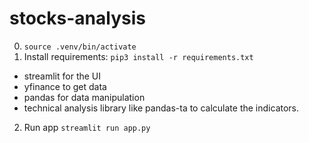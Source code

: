 # stocks-analysis

0. `source .venv/bin/activate`
1. Install requirements: `pip3 install -r requirements.txt`
- streamlit for the UI
- yfinance to get data
- pandas for data manipulation
- technical analysis library like pandas-ta to calculate the indicators.

2. Run app `streamlit run app.py`